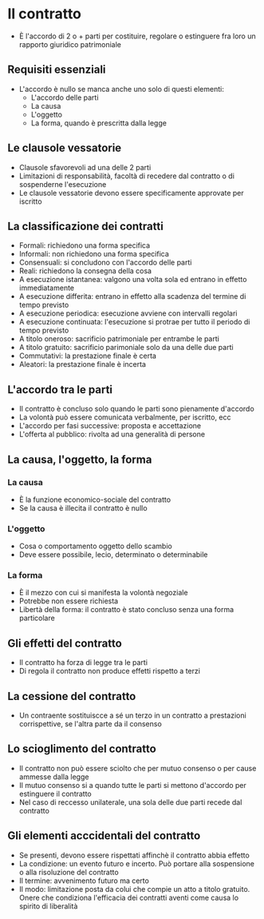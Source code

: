 # Il contratto

- È l'accordo di 2 o + parti per costituire, regolare o estinguere fra loro un rapporto giuridico patrimoniale

## Requisiti essenziali

- L'accordo è nullo se manca anche uno solo di questi elementi:
	- L'accordo delle parti
	- La causa
	- L'oggetto
	- La forma, quando è prescritta dalla legge

## Le clausole vessatorie

- Clausole sfavorevoli ad una delle 2 parti
- Limitazioni di responsabilità, facoltà di recedere dal contratto o di sospenderne l'esecuzione
- Le clausole vessatorie devono essere specificamente approvate per iscritto

## La classificazione dei contratti

- Formali: richiedono una forma specifica
- Informali: non richiedono una forma specifica
- Consensuali: si concludono con l'accordo delle parti
- Reali: richiedono la consegna della cosa
- A esecuzione istantanea: valgono una volta sola ed entrano in effetto immediatamente
- A esecuzione differita: entrano in effetto alla scadenza del termine di tempo previsto
- A esecuzione periodica: esecuzione avviene con intervalli regolari
- A esecuzione continuata: l'esecuzione si protrae per tutto il periodo di tempo previsto
- A titolo oneroso: sacrificio patrimoniale per entrambe le parti
- A titolo gratuito: sacrificio parimoniale solo da una delle due parti
- Commutativi: la prestazione finale è certa
- Aleatori: la prestazione finale è incerta

## L'accordo tra le parti

- Il contratto è concluso solo quando le parti sono pienamente d'accordo
- La volontà può essere comunicata verbalmente, per iscritto, ecc
- L'accordo per fasi successive: proposta e accettazione
- L'offerta al pubblico: rivolta ad una generalità di persone

## La causa, l'oggetto, la forma

### La causa

- È la funzione economico-sociale del contratto
- Se la causa è illecita il contratto è nullo

### L'oggetto

- Cosa o comportamento oggetto dello scambio
- Deve essere possibile, lecio, determinato o determinabile

### La forma

- È il mezzo con cui si manifesta la volontà negoziale
- Potrebbe non essere richiesta
- Libertà della forma: il contratto è stato concluso senza una forma particolare

## Gli effetti del contratto

- Il contratto ha forza di legge tra le parti
- Di regola il contratto non produce effetti rispetto a terzi

## La cessione del contratto

- Un contraente sostituiscce a sé un terzo in un contratto a prestazioni corrispettive, se l'altra parte da il consenso

## Lo scioglimento del contratto

- Il contratto non può essere sciolto che per mutuo consenso o per cause ammesse dalla legge
- Il mutuo consenso si a quando tutte le parti si mettono d'accordo per estinguere il contratto
- Nel caso di reccesso unilaterale, una sola delle due parti recede dal contratto

## Gli elementi acccidentali del contratto

- Se presenti, devono essere rispettati affinchè il contratto abbia effetto
- La condizione: un evento futuro e incerto. Può portare alla sospensione o alla risoluzione del contratto
- Il termine: avvenimento futuro ma certo
- Il modo: limitazione posta da colui che compie un atto a titolo gratuito. Onere che condiziona l'efficacia dei contratti aventi come causa lo spirito di liberalità
